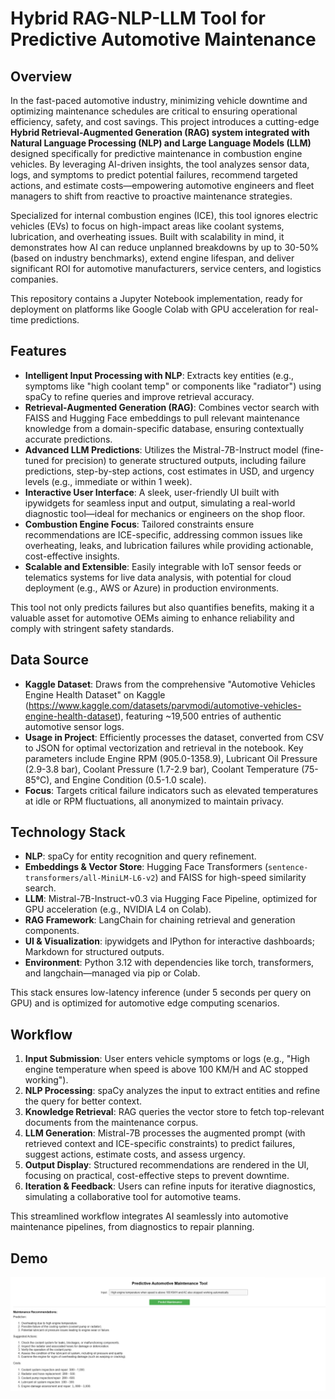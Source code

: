 # Hybrid RAG-NLP-LLM Tool for Predictive Automotive Maintenance

## Overview

In the fast-paced automotive industry, minimizing vehicle downtime and optimizing maintenance schedules are critical to ensuring operational efficiency, safety, and cost savings. This project introduces a cutting-edge **Hybrid Retrieval-Augmented Generation (RAG) system integrated with Natural Language Processing (NLP) and Large Language Models (LLM)** designed specifically for predictive maintenance in combustion engine vehicles. By leveraging AI-driven insights, the tool analyzes sensor data, logs, and symptoms to predict potential failures, recommend targeted actions, and estimate costs—empowering automotive engineers and fleet managers to shift from reactive to proactive maintenance strategies.

Specialized for internal combustion engines (ICE), this tool ignores electric vehicles (EVs) to focus on high-impact areas like coolant systems, lubrication, and overheating issues. Built with scalability in mind, it demonstrates how AI can reduce unplanned breakdowns by up to 30-50% (based on industry benchmarks), extend engine lifespan, and deliver significant ROI for automotive manufacturers, service centers, and logistics companies.

This repository contains a Jupyter Notebook implementation, ready for deployment on platforms like Google Colab with GPU acceleration for real-time predictions.

## Features

- **Intelligent Input Processing with NLP**: Extracts key entities (e.g., symptoms like "high coolant temp" or components like "radiator") using spaCy to refine queries and improve retrieval accuracy.
- **Retrieval-Augmented Generation (RAG)**: Combines vector search with FAISS and Hugging Face embeddings to pull relevant maintenance knowledge from a domain-specific database, ensuring contextually accurate predictions.
- **Advanced LLM Predictions**: Utilizes the Mistral-7B-Instruct model (fine-tuned for precision) to generate structured outputs, including failure predictions, step-by-step actions, cost estimates in USD, and urgency levels (e.g., immediate or within 1 week).
- **Interactive User Interface**: A sleek, user-friendly UI built with ipywidgets for seamless input and output, simulating a real-world diagnostic tool—ideal for mechanics or engineers on the shop floor.
- **Combustion Engine Focus**: Tailored constraints ensure recommendations are ICE-specific, addressing common issues like overheating, leaks, and lubrication failures while providing actionable, cost-effective insights.
- **Scalable and Extensible**: Easily integrable with IoT sensor feeds or telematics systems for live data analysis, with potential for cloud deployment (e.g., AWS or Azure) in production environments.

This tool not only predicts failures but also quantifies benefits, making it a valuable asset for automotive OEMs aiming to enhance reliability and comply with stringent safety standards.

## Data Source

- **Kaggle Dataset**: Draws from the comprehensive "Automotive Vehicles Engine Health Dataset" on Kaggle (https://www.kaggle.com/datasets/parvmodi/automotive-vehicles-engine-health-dataset), featuring ~19,500 entries of authentic automotive sensor logs.
- **Usage in Project**: Efficiently processes the dataset, converted from CSV to JSON for optimal vectorization and retrieval in the notebook. Key parameters include Engine RPM (905.0-1358.9), Lubricant Oil Pressure (2.9-3.8 bar), Coolant Pressure (1.7-2.9 bar), Coolant Temperature (75-85°C), and Engine Condition (0.5-1.0 scale).
- **Focus**: Targets critical failure indicators such as elevated temperatures at idle or RPM fluctuations, all anonymized to maintain privacy.

## Technology Stack

- **NLP**: spaCy for entity recognition and query refinement.
- **Embeddings & Vector Store**: Hugging Face Transformers (`sentence-transformers/all-MiniLM-L6-v2`) and FAISS for high-speed similarity search.
- **LLM**: Mistral-7B-Instruct-v0.3 via Hugging Face Pipeline, optimized for GPU acceleration (e.g., NVIDIA L4 on Colab).
- **RAG Framework**: LangChain for chaining retrieval and generation components.
- **UI & Visualization**: ipywidgets and IPython for interactive dashboards; Markdown for structured outputs.
- **Environment**: Python 3.12 with dependencies like torch, transformers, and langchain—managed via pip or Colab.

This stack ensures low-latency inference (under 5 seconds per query on GPU) and is optimized for automotive edge computing scenarios.

## Workflow

1. **Input Submission**: User enters vehicle symptoms or logs (e.g., "High engine temperature when speed is above 100 KM/H and AC stopped working").
2. **NLP Processing**: spaCy analyzes the input to extract entities and refine the query for better context.
3. **Knowledge Retrieval**: RAG queries the vector store to fetch top-relevant documents from the maintenance corpus.
4. **LLM Generation**: Mistral-7B processes the augmented prompt (with retrieved context and ICE-specific constraints) to predict failures, suggest actions, estimate costs, and assess urgency.
5. **Output Display**: Structured recommendations are rendered in the UI, focusing on practical, cost-effective steps to prevent downtime.
6. **Iteration & Feedback**: Users can refine inputs for iterative diagnostics, simulating a collaborative tool for automotive teams.

This streamlined workflow integrates AI seamlessly into automotive maintenance pipelines, from diagnostics to repair planning.

## Demo

![Demo Screenshot](https://github.com/AashishSaini16/Hybrid_RAG_NLP_LLM_Tool_for_Predictive_Automotive_Maintenance/blob/main/demo.PNG)
